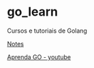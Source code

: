 # go_learn


Cursos e tutoriais de Golang

[Notes](https://www.notion.so/GOlang-26759f14abe04740992613a6c761b9a4)

[Aprenda GO - youtube](https://www.youtube.com/watch?v=Yaw80pKukMc&list=PLCKpcjBB_VlBsxJ9IseNxFllf-UFEXOdg&index=28)